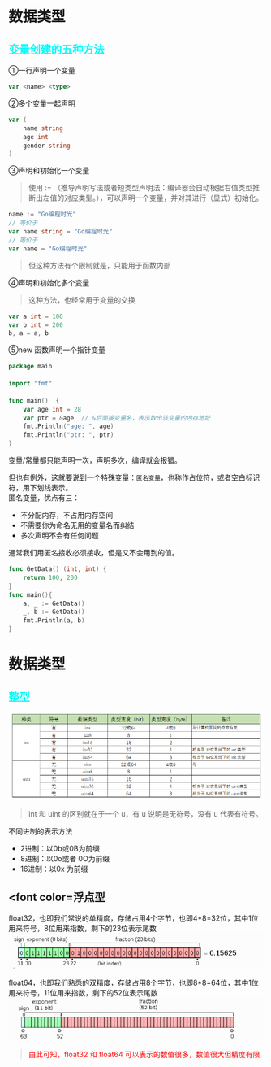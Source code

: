 # 数据类型

## <font color="06FAFA">变量创建的五种方法</font>
①一行声明一个变量
```go
var <name> <type>
```


②多个变量一起声明
```go
var (
    name string
    age int
    gender string
)
```


③声明和初始化一个变量
> 使用 := （推导声明写法或者短类型声明法：编译器会自动根据右值类型推断出左值的对应类型。），可以声明一个变量，并对其进行（显式）初始化。
```go
name := "Go编程时光"
// 等价于
var name string = "Go编程时光"
// 等价于
var name = "Go编程时光"
```
> 但这种方法有个限制就是，只能用于函数内部
  

④声明和初始化多个变量  
> 这种方法，也经常用于变量的交换
```go
var a int = 100
var b int = 200
b, a = a, b
```


⑤new 函数声明一个指针变量

```go
package main

import "fmt"

func main()  {
    var age int = 28
    var ptr = &age  // &后面接变量名，表示取出该变量的内存地址
    fmt.Println("age: ", age)
    fmt.Println("ptr: ", ptr)
}
```


变量/常量都只能声明一次，声明多次，编译就会报错。

但也有例外，这就要说到一个特殊变量：`匿名变量`，也称作占位符，或者空白标识符，用下划线表示。  
匿名变量，优点有三：

- 不分配内存，不占用内存空间
- 不需要你为命名无用的变量名而纠结
- 多次声明不会有任何问题

通常我们用匿名接收必须接收，但是又不会用到的值。
```go
func GetData() (int, int) {
    return 100, 200
}
func main(){
    a, _ := GetData()
    _, b := GetData()
    fmt.Println(a, b)
}
```


# 数据类型

## <font color="06FAFA">整型</font>


![int_type01](./image/int_type01.png)
> int 和 uint 的区别就在于一个 u，有 u 说明是无符号，没有 u 代表有符号。  


不同进制的表示方法
- 2进制：以0b或0B为前缀
- 8进制：以0o或者 0O为前缀
- 16进制：以0x 为前缀


## <font color=浮点型</font>


float32，也即我们常说的单精度，存储占用4个字节，也即4*8=32位，其中1位用来符号，8位用来指数，剩下的23位表示尾数
![float32](./image/float32.png)
  
float64，也即我们熟悉的双精度，存储占用8个字节，也即8*8=64位，其中1位用来符号，11位用来指数，剩下的52位表示尾数
![float64](./image/float64.png)

> <font color="#FF0000">由此可知，float32 和 float64 可以表示的数值很多，数值很大但精度有限</font>



